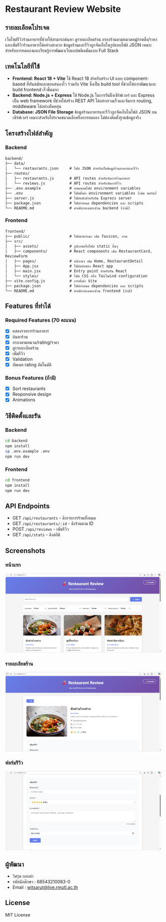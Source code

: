 # Restaurant Review Website

## รายละเอียดโปรเจค
เว็บไซต์รีวิวร้านอาหารที่ช่วยให้สามารถค้นหา ดูรายละเอียดร้าน กรองร้านตามหมวดหมู่/เรตติ้ง/ราคา และเพิ่มรีวิวร้านอาหารได้อย่างสะดวก ข้อมูลร้านและรีวิวถูกจัดเก็บในรูปแบบไฟล์ JSON เหมาะสำหรับการทดลองและเรียนรู้การพัฒนาเว็บแอปพลิเคชันแบบ Full Stack

## เทคโนโลยีที่ใช้
- **Frontend: React 18 + Vite**
	ใช้ React 18 สำหรับสร้าง UI แบบ component-based ที่ทันสมัยและตอบสนองไว ร่วมกับ Vite ซึ่งเป็น build tool ที่ช่วยให้การพัฒนาและ build frontend เร็วขึ้นมาก
- **Backend: Node.js + Express**
	ใช้ Node.js ในการรันฝั่งเซิร์ฟเวอร์ และ Express เป็น web framework ที่ช่วยให้สร้าง REST API ได้อย่างรวดเร็วและจัดการ routing, middleware ได้อย่างยืดหยุ่น
- **Database: JSON File Storage**
	ข้อมูลร้านอาหารและรีวิวถูกจัดเก็บในไฟล์ JSON บนเซิร์ฟเวอร์ เหมาะสำหรับโปรเจคขนาดเล็กหรือการทดลอง ไม่ต้องติดตั้งฐานข้อมูลจริง

## โครงสร้างไฟล์สำคัญ

### Backend
```
backend/
├── data/
│   └── restaurants.json     # ไฟล์ JSON สำหรับเก็บข้อมูลร้านอาหารและรีวิว
├── routes/
│   ├── restaurants.js       # API routes สำหรับจัดการร้านอาหาร
│   └── reviews.js           # API routes สำหรับจัดการรีวิว
├── .env.example             # เทมเพลตไฟล์ environment variables
├── .env                     # ไฟล์ตั้งค่า environment variables (เช่น พอร์ต)
├── server.js                # ไฟล์หลักสำหรับรัน Express server
├── package.json             # ไฟล์กำหนด dependencies และ scripts
└── README.md                # คำอธิบายเฉพาะส่วน backend (ถ้ามี)
```

### Frontend
```
frontend/
├── public/                  # ไฟล์สาธารณะ เช่น favicon, ภาพ
├── src/
│   ├── assets/              # รูปภาพหรือไฟล์ static อื่นๆ
│   ├── components/          # React components เช่น RestaurantCard, ReviewForm
│   ├── pages/               # หน้าเพจ เช่น Home, RestaurantDetail
│   ├── App.jsx              # ไฟล์หลักของ React app
│   ├── main.jsx             # Entry point สำหรับรัน React
│   └── styles/              # ไฟล์ CSS หรือ Tailwind configuration
├── vite.config.js           # การตั้งค่า Vite
├── package.json             # ไฟล์กำหนด dependencies และ scripts
└── README.md                # คำอธิบายเฉพาะส่วน frontend (ถ้ามี)
```

## Features ที่ทำได้
### Required Features (70 คะแนน)
- [x] แสดงรายการร้านอาหาร
- [x] ค้นหาร้าน
- [x] กรองตามหมวด/rating/ราคา
- [x] ดูรายละเอียดร้าน
- [x] เพิ่มรีวิว
- [x] Validation
- [x] อัพเดท rating อัตโนมัติ

### Bonus Features (ถ้ามี)
- [x] Sort restaurants
- [x] Responsive design
- [x] Animations

## วิธีติดตั้งและรัน

### Backend
```bash
cd backend
npm install
cp .env.example .env
npm run dev
```

### Frontend
```bash
cd frontend
npm install
npm run dev
```

## API Endpoints
- GET `/api/restaurants` - ดึงรายการร้านทั้งหมด
- GET `/api/restaurants/:id` - ดึงร้านตาม ID
- POST `/api/reviews` - เพิ่มรีวิว
- GET `/api/stats` - ดึงสถิติ

## Screenshots
### หน้าแรก
![Home](screenshots/home.png)

### รายละเอียดร้าน
![Detail](screenshots/detail.png)

### ฟอร์มรีวิว
![Review](screenshots/review-form.png)

## ผู้พัฒนา
- วิศรุต กอบคำ
- รหัสนักศึกษา : 68543210083-0
- Email : witsarut@live.rmutl.ac.th

## License
MIT License
